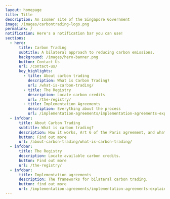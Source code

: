 ```yaml
---
layout: homepage
title: Title
description: An Isomer site of the Singapore Government
image: /images/carbontrading-logo.png
permalink: /
notification: Here's a notification bar you can use!
sections:
  - hero:
      title: Carbon Trading
      subtitle: A bilateral approach to reducing carbon emissions.
      background: /images/hero-banner.png
      button: Contact Us
      url: /contact-us/
      key_highlights:
        - title: About carbon trading
          description: What is Carbon Trading?
          url: /what-is-carbon-trading/
        - title: The Registry
          description: Locate carbon credits
          url: /the-registry/
        - title: Implementation Agreements
          description: Everything about the process
          url: /implementation-agreements/implementation-agreements-explained/
  - infobar:
      title: About Carbon Trading
      subtitle: What is carbon trading?
      description: How it works, Art 6 of the Paris agreement, and what it accomplishes.
      button: Find out more
      url: /about-carbon-trading/what-is-carbon-trading/
  - infobar:
      title: The Registry
      description: Locate available carbon credits.
      button: Find out more
      url: /the-registry/
  - infobar:
      title: Implementation agreements
      description: The frameworks for bilateral carbon trading.
      button: find out more
      url: /implementation-agreements/implementation-agreements-explained/
---
```

